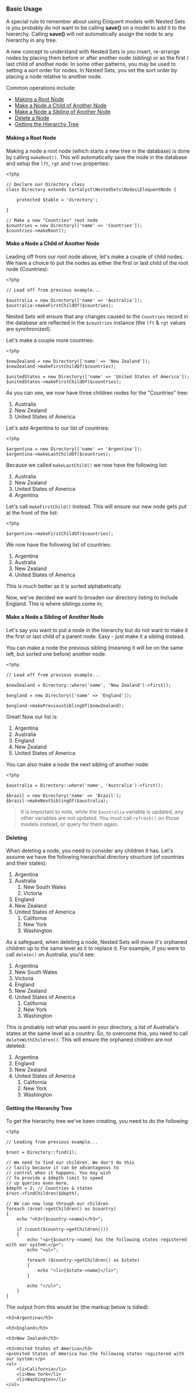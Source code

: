 ### Basic Usage

A special rule to remember about using Eloquent models with Nested Sets is you probably do not want to be calling **save()** on a model to add it to the hierarchy. Calling **save()** will not automatically assign the node to any hierarchy in any tree.

A new concept to understand with Nested Sets is you insert, re-arrange nodes by placing them before or after another node (sibling) or as the first / last child of another node. In some other patterns, you may be used to setting a sort order for nodes. In Nested Sets, you set the sort order by placing a node relative to another node.

Common operations include:

* [Making a Root Node](#make-root)
* [Make a Node a Child of Another Node](#make-child)
* [Make a Node a Sibling of Another Node](#make-sibling)
* [Delete a Node](#deleting)
* [Getting the Hierarchy Tree](#reading)

<a id="make-root"></a>
#### Making a Root Node

Making a node a root node (which starts a new tree in the database) is done by calling `makeRoot()`. This will automatically save the node in the database and setup the `lft`, `rgt` and `tree` properties:

	<?php

	// Declare our Directory class
	class Directory extends Cartalyst\NestedSets\Nodes\EloquentNode {

		protected $table = 'directory';

	}

	// Make a new "Countries" root node
	$countries = new Directory(['name' => 'Countries']);
	$countries->makeRoot();

<a id="make-child"></a>
#### Make a Node a Child of Another Node

Leading off from our root node above, let's make a couple of child nodes. We have a choice to put the nodes as either the first or last child of the root node (Countries):

	<?php

	// Lead off from previous example...

	$australia = new Directory(['name' => 'Australia']);
	$australia->makeFirstChildOf($countries);

Nested Sets will ensure that any changes caused to the `Countries` record in the database are reflected in the `$countries` instance (the `lft` & `rgt` values are synchronized).

Let's make a couple more countries:

	<?php

	$newZealand = new Directory(['name' => 'New Zealand']);
	$newZealand->makeFirstChildOf($countries);

	$unitedStates = new Directory(['name' => 'United States of America']);
	$unitedStates->makeFirstChildOf($countries);

As you can see, we now have three children nodes for the "Countries" tree:

1. Australia
2. New Zealand
3. United States of America

Let's add Argentina to our list of countries:

	<?php

	$argentina = new Directory(['name' => 'Argentina']);
	$argentina->makeLastChildOf($countries);

Because we called `makeLastChild()` we now have the following list:

1. Australia
2. New Zealand
3. United States of America
4. Argentina

Let's call `makeFirstChild()` instead. This will ensure our new node gets put at the front of the list:

	<?php

	$argentina->makeFirstChildOf($countries);


We now have the following list of countries:

1. Argentina
2. Australia
3. New Zealand
4. United States of America

This is much better as it is sorted alphabetically.


Now, we've decided we want to broaden our directory listing to include England. This is where siblings come in;

<a id="make-sibling"></a>
#### Make a Node a Sibling of Another Node

Let's say you want to put a node in the hierarchy but do not want to make it the first or last child of a parent node. Easy - just make it a sibling instead.

You can make a node the previous sibling (meaning it will be on the same left, but sorted one before) another node:

	<?php

	// Lead off from previous example...

	$newZealand = Directory::where('name', 'New Zealand')->first();

	$england = new Directory(['name' => 'England']);

	$england->makePreviousSiblingOf($newZealand);

Great! Now our list is:

1. Argentina
2. Australia
3. England
4. New Zealand
5. United States of America

You can also make a node the next sibling of another node:

	<?php

	$australia = Directory::where('name', 'Australia')->first();

	$brazil = new Directory('name' => 'Brazil');
	$brazil->makeNextSiblingOf($australia);

> It is important to note, while the `$australia` variable is updated, any other variables are not updated. You must call `refresh()` on those models instead, or query for them again.

<a id="deleting"></a>
#### Deleting

When deleting a node, you need to consider any children it has. Let's assume we have the following hierarchial directory structure (of countries and their states):

1. Argentina
2. Australia
   1. New South Wales
   2. Victoria
3. England
4. New Zealand
5. United States of America
   1. California
   2. New York
   3. Washington

As a safeguard, when deleting a node, Nested Sets will move it's orphaned children up to the same level as it to replace it. For example, if you were to call `delete()` on Australia, you'd see:

1. Argentina
2. New South Wales
3. Victoria
4. England
5. New Zealand
6. United States of America
   1. California
   2. New York
   3. Washington

This is probably not what you want in your directory, a list of Australia's states at the same level as a country. So, to overcome this, you need to call `deleteWithChildren()`. This will ensure the orphaned children are not deleted:

1. Argentina
2. England
3. New Zealand
4. United States of America
   1. California
   2. New York
   3. Washington

<a id="reading"></a>
#### Getting the Hierarchy Tree

To get the hierarchy tree we've been creating, you need to do the following:

	<?php

	// Leading from previous example...

	$root = Directory::find(1);

	// We need to find our children. We don't do this
	// lazily because it can be advantageous to
	// control when it happens. You may wish
	// to provide a $depth limit to speed
	// up queries even more.
	$depth = 2; // Countries & states
	$root->findChildren($depth);

	// We can now loop through our children
	foreach ($root->getChildren() as $country)
	{
		echo "<h3>{$country->name}</h3>";

		if (count($country->getChildren()))
		{
			echo "<p>{$country->name} has the following states registered with our system:</p>";
			echo "<ul>";

			foreach ($country->getChildren() as $state)
			{
				echo "<li>{$state->name}</li>";
			}

			echo "</ul>";
		}
	}

The output from this would be (the markup below is tidied):

	<h3>Argentina</h3>

	<h3>England</h3>

	<h3>New Zealand</h3>

	<h3>United States of America</h3>
	<p>United States of America has the following states registered with our system:</p>
	<ul>
		<li>California</li>
		<li>New York</li>
		<li>Washington</li>
	</ul>
